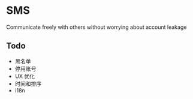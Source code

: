 # SMS

Communicate freely with others without worrying about account leakage

## Todo

- 黑名单
- 停用账号
- UX 优化
- 时间和排序
- i18n
